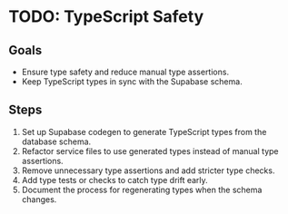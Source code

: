 # TODO: TypeScript Safety

## Goals
- Ensure type safety and reduce manual type assertions.
- Keep TypeScript types in sync with the Supabase schema.

## Steps
1. Set up Supabase codegen to generate TypeScript types from the database schema.
2. Refactor service files to use generated types instead of manual type assertions.
3. Remove unnecessary type assertions and add stricter type checks.
4. Add type tests or checks to catch type drift early.
5. Document the process for regenerating types when the schema changes. 